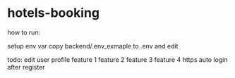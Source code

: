 # hotels-booking

how to run:

setup env var
copy backend/.env_exmaple to .env and edit

todo:
edit user profile
feature 1
feature 2
feature 3
feature 4
https
auto login after register